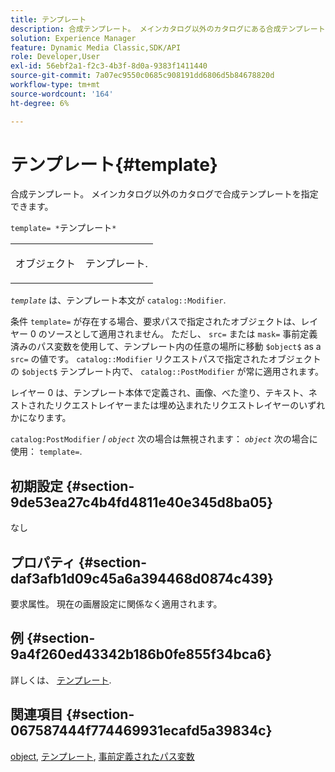 ```yaml
---
title: テンプレート
description: 合成テンプレート。 メインカタログ以外のカタログにある合成テンプレートを指定できます。
solution: Experience Manager
feature: Dynamic Media Classic,SDK/API
role: Developer,User
exl-id: 56ebf2a1-f2c3-4b3f-8d0a-9383f1411440
source-git-commit: 7a07ec9550c0685c908191dd6806d5b84678820d
workflow-type: tm+mt
source-wordcount: '164'
ht-degree: 6%

---
```


# テンプレート{#template}

合成テンプレート。 メインカタログ以外のカタログで合成テンプレートを指定できます。

`template= *`テンプレート`*`

<table id="simpletable_DEC6F4EB460D453B8F272C98C9C8B7E5"> 
 <tr class="strow"> 
  <td class="stentry"> <p><span class="varname"> オブジェクト</span> </p> </td> 
  <td class="stentry"> <p>テンプレート. </p></td> 
 </tr> 
</table>

*`template`* は、テンプレート本文が `catalog::Modifier`.

条件 `template=` が存在する場合、要求パスで指定されたオブジェクトは、レイヤー 0 のソースとして適用されません。 ただし、 `src=` または `mask=` 事前定義済みのパス変数を使用して、テンプレート内の任意の場所に移動 `$object$` as a `src=` の値です。 `catalog::Modifier` リクエストパスで指定されたオブジェクトの `$object$` テンプレート内で、 `catalog::PostModifier` が常に適用されます。

レイヤー 0 は、テンプレート本体で定義され、画像、べた塗り、テキスト、ネストされたリクエストレイヤーまたは埋め込まれたリクエストレイヤーのいずれかになります。

`catalog:PostModifier` / *`object`* 次の場合は無視されます： *`object`* 次の場合に使用： `template=`.

## 初期設定 {#section-9de53ea27c4b4fd4811e40e345d8ba05}

なし

## プロパティ {#section-daf3afb1d09c45a6a394468d0874c439}

要求属性。 現在の画層設定に関係なく適用されます。

## 例 {#section-9a4f260ed43342b186b0fe855f34bca6}

詳しくは、 [テンプレート](../../../../../is-api/http-ref/image-serving-api-ref/c-http-protocol-reference/c-templates/c-templates.md#concept-3cd2d2adae0e41b2979b9640244d4d3e).

## 関連項目 {#section-067587444f774469931ecafd5a39834c}

[object](../../../../../is-api/http-ref/image-serving-api-ref/c-http-protocol-reference/c-data-types/r-object.md#reference-2591bd24548d462782c68d138ef795a0), [テンプレート](../../../../../is-api/http-ref/image-serving-api-ref/c-http-protocol-reference/c-templates/c-templates.md#concept-3cd2d2adae0e41b2979b9640244d4d3e), [事前定義されたパス変数](../../../../../is-api/http-ref/image-serving-api-ref/c-http-protocol-reference/c-syntax-and-features/r-is-http-substitution-variables.md#reference-90dc01aba44940e4acdd0c6476e7aa5a)
